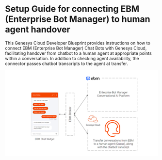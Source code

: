# Setup Guide for connecting EBM (Enterprise Bot Manager) to human agent handover  

This Genesys Cloud Developer Blueprint provides instructions on how to connect EBM (Enterprise Bot Manager) Chat Bots with Genesys Cloud, facilitating handover from chatbot to a human agent at appropriate points within a conversation.  In addition to checking agent availability, the connector passes chatbot transcripts to the agent at transfer. 

![High-level Architecture for EBM and Genesys Cloud chat integration](./blueprint/blueprint.png)